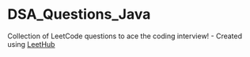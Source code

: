 # DSA_Questions_Java
Collection of LeetCode questions to ace the coding interview! - Created using [LeetHub](https://github.com/QasimWani/LeetHub)
